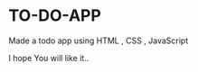 <h1> TO-DO-APP </h1>

<P> Made a todo app  using  HTML , CSS , JavaScript </P>
<p> I hope You will like it.. </p>
